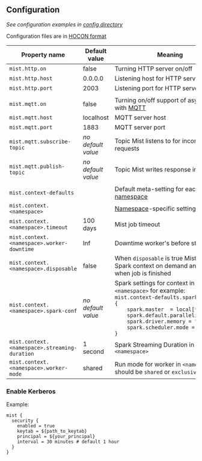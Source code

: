 ## Configuration

_See configuration examples in [config directory](https://github.com/Hydrospheredata/mist/tree/master/configs)_

Configuration files are in [HOCON format](https://github.com/typesafehub/config/blob/master/HOCON.md)

| Property name                         | Default value         | Meaning                                                                                                                                                                                                                                                                                                                                                                                |
|---------------------------------------|-----------------------|----------------------------------------------------------------------------------------------------------------------------------------------------------------------------------------------------------------------------------------------------------------------------------------------------------------------------------------------------------------------------------------|
| `mist.http.on`                        | false                 | Turning HTTP server on/off                                                                                                                                                                                                                                                                                                                                                             |
| `mist.http.host`                      | 0.0.0.0               | Listening host for HTTP server                                                                                                                                                                                                                                                                                                                                                      |
| `mist.http.port`                      | 2003                  | Listening port for HTTP server                                                                                                                                                                                                                                                                                                                                                      |
|                                       |                       |                                                                                                                                                                                                                                                                                                                                                                                        |
| `mist.mqtt.on`                        | false                 | Turning on/off support of async jobs with [MQTT](http://mqtt.org/)                                                                                                                                                                                                                                                                                                                     |
| `mist.mqtt.host`                      | localhost             | MQTT server host                                                                                                                                                                                                                                                                                                                                                                       |
| `mist.mqtt.port`                      | 1883                  | MQTT server port                                                                                                                                                                                                                                                                                                                                                                       |
| `mist.mqtt.subscribe-topic`           | _no default value_    | Topic Mist listens to for incoming requests                                                                                                                                                                                                                                                                                                                                          |
| `mist.mqtt.publish-topic`             | _no default value_    | Topic Mist writes response into                                                                                                                                                                                                                                                                                                                                          |
|                                       |                       |                                                                                                                                                                                                                                                                                                                                                                                        |
| `mist.context-defaults`               |                       | Default meta-setting for each running [namespace](context-namespaces.md)                                                                                                                                                                                                                                                                                                               |
| `mist.context.<namespace>`            |                       | [Namespace](context-namespaces.md)-specific settings                                                                                                                                                                                                                                                                                                                                   |
| `mist.context.<namespace>.timeout`    | 100 days              | Mist job timeout                                                                                                                                                                                                                                                                                                 |
| `mist.context.<namespace>.worker-downtime`    | Inf                   | Downtime worker's before stopping                                                                                                                                                                                                                                                                                                 |
| `mist.context.<namespace>.disposable` | false                 | When `disposable` is true Mist creates Spark context on demand and stops it when job is finished                                                                                                                                                                                                                                                                                                               |
| `mist.context.<namespace>.spark-conf` | _no default value_    | Spark settings for context in `<namespace>` for example: <br><code>mist.context-defaults.spark-conf = {</code><br><code>&nbsp;&nbsp;&nbsp;&nbsp;spark.master&nbsp;&nbsp;=&nbsp;local[*]</code><br><code>&nbsp;&nbsp;&nbsp;&nbsp;spark.default.parallelism&nbsp;&nbsp;=&nbsp;128</code><br><code>&nbsp;&nbsp;&nbsp;&nbsp;spark.driver.memory&nbsp;=&nbsp;"10g"</code><br><code>&nbsp;&nbsp;&nbsp;&nbsp;spark.scheduler.mode&nbsp;=&nbsp;"FAIR"</code><br><code>}</code> |
| `mist.context.<namespace>.streaming-duration` | 1 second      | Spark Streaming Duration in `<namespace>`                                                                                                                                                                                                                                                                                                                                                                               |
| `mist.context.<namespace>.worker-mode` | shared | Run mode for worker in `<namespace>` should be `shared` or `exclusive`                                                                                                                                                                                                                                                                                                                                                                              |

### Enable Kerberos

Example:

```hocon
mist {
  security {
    enabled = true
    keytab = ${path_to_keytab}
    principal = ${your_principal}
    interval = 30 minutes # default 1 hour
  }
}
```
